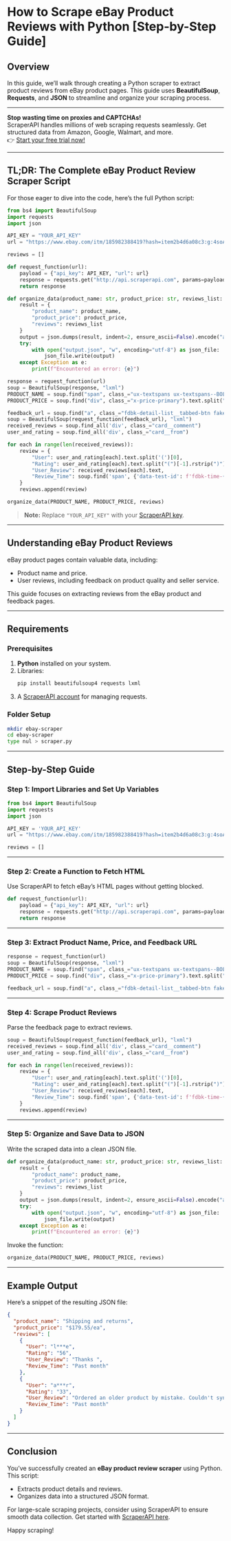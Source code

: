 
# How to Scrape eBay Product Reviews with Python [Step-by-Step Guide]

## Overview

In this guide, we’ll walk through creating a Python scraper to extract product reviews from eBay product pages. This guide uses **BeautifulSoup**, **Requests**, and **JSON** to streamline and organize your scraping process.

---

**Stop wasting time on proxies and CAPTCHAs!**  
ScraperAPI handles millions of web scraping requests seamlessly. Get structured data from Amazon, Google, Walmart, and more.  
👉 [Start your free trial now!](https://www.scraperapi.com/?fp_ref=coupons)

---

## TL;DR: The Complete eBay Product Review Scraper Script

For those eager to dive into the code, here’s the full Python script:

```python
from bs4 import BeautifulSoup
import requests
import json

API_KEY = "YOUR_API_KEY"
url = "https://www.ebay.com/itm/185982388419?hash=item2b4d6a08c3:g:4soAAOSw0gJkrbma&var=694001364789"

reviews = []

def request_function(url):
    payload = {"api_key": API_KEY, "url": url}
    response = requests.get("http://api.scraperapi.com", params=payload).text
    return response

def organize_data(product_name: str, product_price: str, reviews_list: list):
    result = {
        "product_name": product_name,
        "product_price": product_price,
        "reviews": reviews_list
    }
    output = json.dumps(result, indent=2, ensure_ascii=False).encode("ascii", "ignore").decode("utf-8")
    try:
        with open("output.json", "w", encoding="utf-8") as json_file:
            json_file.write(output)
    except Exception as e:
        print(f"Encountered an error: {e}")

response = request_function(url)
soup = BeautifulSoup(response, "lxml")
PRODUCT_NAME = soup.find("span", class_="ux-textspans ux-textspans--BOLD").text
PRODUCT_PRICE = soup.find("div", class_="x-price-primary").text.split(" ")[-1]

feedback_url = soup.find("a", class_="fdbk-detail-list__tabbed-btn fake-btn fake-btn--large fake-btn--secondary").get('href')
soup = BeautifulSoup(request_function(feedback_url), "lxml")
received_reviews = soup.find_all('div', class_="card__comment")
user_and_rating = soup.find_all('div', class_="card__from")

for each in range(len(received_reviews)):
    review = {
        "User": user_and_rating[each].text.split('(')[0],
        "Rating": user_and_rating[each].text.split("(")[-1].rstrip(")"),
        "User_Review": received_reviews[each].text,
        "Review_Time": soup.find('span', {'data-test-id': f'fdbk-time-{each + 1}'}).text
    }
    reviews.append(review)

organize_data(PRODUCT_NAME, PRODUCT_PRICE, reviews)
```

> **Note:** Replace `"YOUR_API_KEY"` with your [ScraperAPI key](https://www.scraperapi.com/?fp_ref=coupons).

---

## Understanding eBay Product Reviews

eBay product pages contain valuable data, including:
- Product name and price.
- User reviews, including feedback on product quality and seller service.

This guide focuses on extracting reviews from the eBay product and feedback pages.

---

## Requirements

### Prerequisites
1. **Python** installed on your system.
2. Libraries:
   ```bash
   pip install beautifulsoup4 requests lxml
   ```
3. A [ScraperAPI account](https://www.scraperapi.com/?fp_ref=coupons) for managing requests.

### Folder Setup
```bash
mkdir ebay-scraper
cd ebay-scraper
type nul > scraper.py
```

---

## Step-by-Step Guide

### Step 1: Import Libraries and Set Up Variables

```python
from bs4 import BeautifulSoup
import requests
import json

API_KEY = 'YOUR_API_KEY'
url = "https://www.ebay.com/itm/185982388419?hash=item2b4d6a08c3:g:4soAAOSw0gJkrbma&var=694001364789"

reviews = []
```

---

### Step 2: Create a Function to Fetch HTML

Use ScraperAPI to fetch eBay’s HTML pages without getting blocked.

```python
def request_function(url):
    payload = {"api_key": API_KEY, "url": url}
    response = requests.get("http://api.scraperapi.com", params=payload).text
    return response
```

---

### Step 3: Extract Product Name, Price, and Feedback URL

```python
response = request_function(url)
soup = BeautifulSoup(response, "lxml")
PRODUCT_NAME = soup.find("span", class_="ux-textspans ux-textspans--BOLD").text
PRODUCT_PRICE = soup.find("div", class_="x-price-primary").text.split(" ")[-1]

feedback_url = soup.find("a", class_="fdbk-detail-list__tabbed-btn fake-btn fake-btn--large fake-btn--secondary").get('href')
```

---

### Step 4: Scrape Product Reviews

Parse the feedback page to extract reviews.

```python
soup = BeautifulSoup(request_function(feedback_url), "lxml")
received_reviews = soup.find_all('div', class_="card__comment")
user_and_rating = soup.find_all('div', class_="card__from")

for each in range(len(received_reviews)):
    review = {
        "User": user_and_rating[each].text.split('(')[0],
        "Rating": user_and_rating[each].text.split("(")[-1].rstrip(")"),
        "User_Review": received_reviews[each].text,
        "Review_Time": soup.find('span', {'data-test-id': f'fdbk-time-{each + 1}'}).text
    }
    reviews.append(review)
```

---

### Step 5: Organize and Save Data to JSON

Write the scraped data into a clean JSON file.

```python
def organize_data(product_name: str, product_price: str, reviews_list: list):
    result = {
        "product_name": product_name,
        "product_price": product_price,
        "reviews": reviews_list
    }
    output = json.dumps(result, indent=2, ensure_ascii=False).encode("ascii", "ignore").decode("utf-8")
    try:
        with open("output.json", "w", encoding="utf-8") as json_file:
            json_file.write(output)
    except Exception as e:
        print(f"Encountered an error: {e}")
```

Invoke the function:
```python
organize_data(PRODUCT_NAME, PRODUCT_PRICE, reviews)
```

---

## Example Output

Here’s a snippet of the resulting JSON file:

```json
{
  "product_name": "Shipping and returns",
  "product_price": "$179.55/ea",
  "reviews": [
    {
      "User": "l***e",
      "Rating": "56",
      "User_Review": "Thanks ",
      "Review_Time": "Past month"
    },
    {
      "User": "a***r",
      "Rating": "33",
      "User_Review": "Ordered an older product by mistake. Couldn't sync with me main computer. Return was easy. Good vendor",
      "Review_Time": "Past month"
    }
  ]
}
```

---

## Conclusion

You’ve successfully created an **eBay product review scraper** using Python. This script:
- Extracts product details and reviews.
- Organizes data into a structured JSON format.

For large-scale scraping projects, consider using ScraperAPI to ensure smooth data collection. Get started with [ScraperAPI here](https://www.scraperapi.com/?fp_ref=coupons).

Happy scraping!
